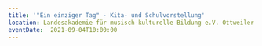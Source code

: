 ```yaml
---
title: '"Ein einziger Tag" - Kita- und Schulvorstellung'
location: Landesakademie für musisch-kulturelle Bildung e.V. Ottweiler
eventDate:  2021-09-04T10:00:00
---
```


